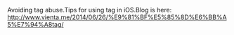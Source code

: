 Avoiding tag abuse.Tips for using tag in iOS.Blog is here: <http://www.vienta.me/2014/06/26/%E9%81%BF%E5%85%8D%E6%BB%A5%E7%94%A8tag/>
